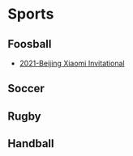 # Sports

## Foosball

- [2021-Beijing Xiaomi Invitational](/sports/foosball/2021-beijing-xiaomi-invitational.md)

## Soccer

## Rugby

## Handball
